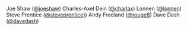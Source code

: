 Joe Shaw ([@joeshaw](https://github.com/joeshaw))
Charles-Axel Dein ([@charlax](https://github.com/charlax))
Lonnen ([@lonnen](https://github.com/lonnen))
Steve Prentice ([@steveprentice)](https://github.com/steveprentice))
Andy Freeland ([@rouge8](https://github.com/rouge8))
Dave Dash ([@davedash](https://github.com/davedash))
